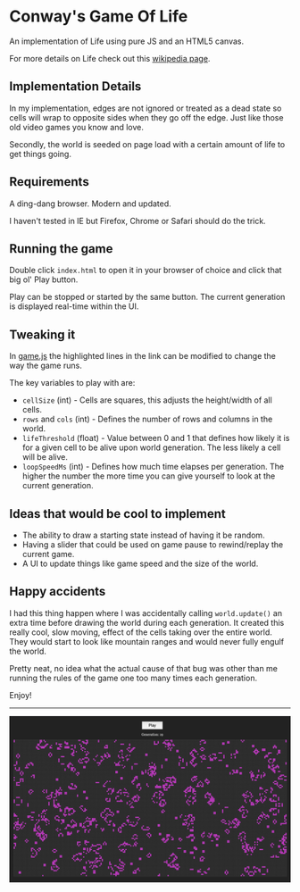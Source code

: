 # Conway's Game Of Life
An implementation of Life using pure JS and an HTML5 canvas.

For more details on Life check out this
[wikipedia page](https://en.wikipedia.org/wiki/Conway%27s_Game_of_Life).

## Implementation Details
In my implementation, edges are not ignored or treated as a dead state so cells
will wrap to opposite sides when they go off the edge. Just like those old video
games you know and love.

Secondly, the world is seeded on page load with a certain amount of life to get
things going.

## Requirements
A ding-dang browser. Modern and updated.

I haven't tested in IE but Firefox, Chrome or Safari should do the trick.

## Running the game
Double click `index.html` to open it in your browser of choice and click that
big ol' Play button.

Play can be stopped or started by the same button. The current generation is
displayed real-time within the UI.

## Tweaking it
In [game.js](https://github.com/carterbancroft/life-csnw/blob/master/js/game.js#L12-L34)
the highlighted lines in the link can be modified to change the way the game
runs.

The key variables to play with are:

- `cellSize` (int) - Cells are squares, this adjusts the height/width of all
cells.
- `rows` and `cols` (int) - Defines the number of rows and columns in the world.
- `lifeThreshold` (float) - Value between 0 and 1 that defines how likely it is
for a given cell to be alive upon world generation. The less likely a cell will
be alive.
- `loopSpeedMs` (int) - Defines how much time elapses per generation. The higher
the number the more time you can give yourself to look at the current
generation.

## Ideas that would be cool to implement
- The ability to draw a starting state instead of having it be random.
- Having a slider that could be used on game pause to rewind/replay the current
game.
- A UI to update things like game speed and the size of the world.

## Happy accidents
I had this thing happen where I was accidentally calling `world.update()` an
extra time before drawing the world during each generation. It created this
really cool, slow moving, effect of the cells taking over the entire world. They
would start to look like mountain ranges and would never fully engulf the world.

Pretty neat, no idea what the actual cause of that bug was other than me
running the rules of the game one too many times each generation.

Enjoy!

---

![](screenshots/game.png)
